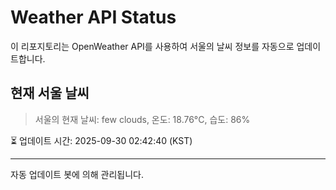 
# Weather API Status

이 리포지토리는 OpenWeather API를 사용하여 서울의 날씨 정보를 자동으로 업데이트합니다.

## 현재 서울 날씨
> 서울의 현재 날씨: few clouds, 온도: 18.76°C, 습도: 86%

⏳ 업데이트 시간: 2025-09-30 02:42:40 (KST)

---
자동 업데이트 봇에 의해 관리됩니다.
